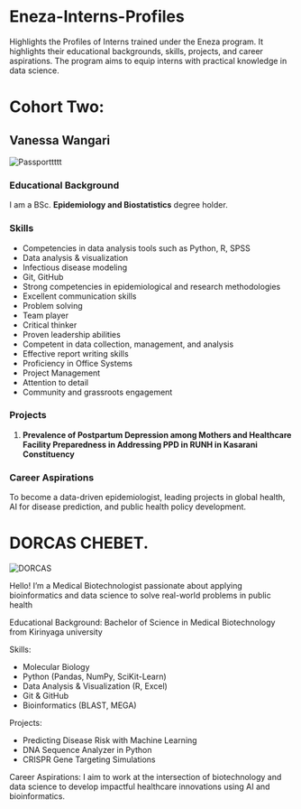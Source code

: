 # Eneza-Interns-Profiles

Highlights the Profiles of Interns trained under the Eneza program. It highlights their educational backgrounds, skills, projects, and career aspirations. The program aims to equip interns with practical knowledge in data science.

# Cohort Two:

## Vanessa Wangari

![Passporttttt](https://github.com/user-attachments/assets/baa945cb-27c6-4448-a457-424987044796)

### Educational Background
I am a BSc. **Epidemiology and Biostatistics** degree holder.

### Skills
- Competencies in data analysis tools such as Python, R, SPSS
- Data analysis & visualization 
- Infectious disease modeling
- Git, GitHub
- Strong competencies in epidemiological and research methodologies
- Excellent communication skills
- Problem solving
- Team player
- Critical thinker
- Proven leadership abilities
- Competent in data collection, management, and analysis
- Effective report writing skills
- Proficiency in Office Systems
- Project Management
- Attention to detail
- Community and grassroots engagement

### Projects
1. **Prevalence of Postpartum Depression among Mothers and Healthcare Facility Preparedness in Addressing PPD in RUNH in Kasarani Constituency**

### Career Aspirations
To become a data-driven epidemiologist, leading projects in global health, AI for disease prediction, and public health policy development.

# DORCAS CHEBET.

![DORCAS](images/Dorcas-photo.jpg)

Hello! I’m a Medical Biotechnologist passionate about applying bioinformatics and data science to solve real-world problems in public health

Educational Background:
Bachelor of Science in Medical Biotechnology from Kirinyaga university

Skills:
- Molecular Biology
- Python (Pandas, NumPy, SciKit-Learn)
- Data Analysis & Visualization (R, Excel)
- Git & GitHub
- Bioinformatics (BLAST, MEGA)

Projects:
- Predicting Disease Risk with Machine Learning
- DNA Sequence Analyzer in Python
- CRISPR Gene Targeting Simulations

Career Aspirations:
I aim to work at the intersection of biotechnology and data science to develop impactful healthcare innovations using AI and bioinformatics.

